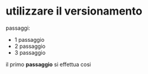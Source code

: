# utilizzare il versionamento 

 passaggi:

 - 1 passaggio
 - 2 passaggio
 - 3 passaggio

 il primo **passaggio** si effettua cosi
